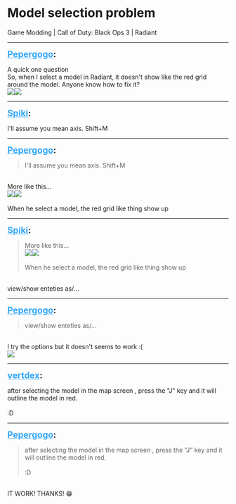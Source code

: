 # Model selection problem
Game Modding | Call of Duty: Black Ops 3 | Radiant

---
<strong style="font-size: 1.4em;"><span style="text-decoration: underline;text-decoration-color: #34a7f9;"><span style="color:#34a7f9;">Pepergogo</span></span>:</strong>

<p>A quick one question<br />So, when I select a model in Radiant, it doesn&#39;t show like the red grid around the model. Anyone know how to fix it?<br /><img style="max-width: 500px;" src="{{ '/wiki/threads/assets/a.50.jpg' | relative_url }}"><img style="max-width: 500px;" src="{{ '/wiki/threads/assets/a.51.jpg' | relative_url }}"></p>

---
<strong style="font-size: 1.4em;"><span style="text-decoration: underline;text-decoration-color: #34a7f9;"><span style="color:#34a7f9;">Spiki</span></span>:</strong>

<p>I&#39;ll assume you mean axis. Shift+M</p>

---
<strong style="font-size: 1.4em;"><span style="text-decoration: underline;text-decoration-color: #34a7f9;"><span style="color:#34a7f9;">Pepergogo</span></span>:</strong>

<p><blockquote>I&#39;ll assume you mean axis. Shift+M<br /></blockquote><br />More like this...<br /><img style="max-width: 500px;" src="{{ '/wiki/threads/assets/a.53.png' | relative_url }}"><img style="max-width: 500px;" src="{{ '/wiki/threads/assets/a.52.png' | relative_url }}"><br /><br />When he select a model, the red grid like thing show up</p>

---
<strong style="font-size: 1.4em;"><span style="text-decoration: underline;text-decoration-color: #34a7f9;"><span style="color:#34a7f9;">Spiki</span></span>:</strong>

<p><blockquote>More like this...<br /><img style="max-width: 500px;" src="{{ '/wiki/threads/assets/a.53.png' | relative_url }}"><img style="max-width: 500px;" src="{{ '/wiki/threads/assets/a.52.png' | relative_url }}"><br /><br />When he select a model, the red grid like thing show up<br /></blockquote><br />view/show enteties as/...</p>

---
<strong style="font-size: 1.4em;"><span style="text-decoration: underline;text-decoration-color: #34a7f9;"><span style="color:#34a7f9;">Pepergogo</span></span>:</strong>

<p><blockquote>view/show enteties as/...<br /></blockquote><br />I try the options but it doesn&#39;t seems to work :(<br /><img style="max-width: 500px;" src="{{ '/wiki/threads/assets/a.54.png' | relative_url }}"></p>

---
<strong style="font-size: 1.4em;"><span style="text-decoration: underline;text-decoration-color: #34a7f9;"><span style="color:#34a7f9;">vertdex</span></span>:</strong>

<p>after selecting the model in the map screen , press the &quot;J&quot; key and it will outline the model in red.<br /><br /> :D</p>

---
<strong style="font-size: 1.4em;"><span style="text-decoration: underline;text-decoration-color: #34a7f9;"><span style="color:#34a7f9;">Pepergogo</span></span>:</strong>

<p><blockquote>after selecting the model in the map screen , press the &quot;J&quot; key and it will outline the model in red.<br /><br />:D<br /></blockquote><br />IT WORK! THANKS! &#128513;</p>
